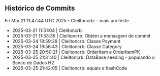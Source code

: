 ## Histórico de Commits
Fri Mar 21 11:47:44 UTC 2025 - Cleiltoncrb: - mais um teste
- 2025-03-21 11:51:04 | Cleiltoncrb: 
- 2025-03-21 11:53:35 | Cleiltoncrb: Obtém a mensagem do commit
- 2025-03-24 18:59:28 | Cleiltoncrb: Classe Payment
- 2025-03-24 19:56:43 | Cleiltoncrb: Classe Category
- 2025-03-25 20:50:21 | Cleiltoncrb: OrderItem e OrderItemPK
- 2025-03-25 21:31:40 | Cleiltoncrb: DataBase seeding - populando o Banco de Dados H2
- 2025-03-25 21:42:05 | Cleiltoncrb: equals e hashCode
